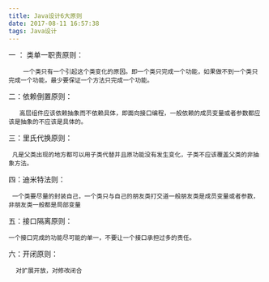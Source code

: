 ```yaml
---
title: Java设计6大原则
date: 2017-08-11 16:57:38
tags: Java设计
---
```

一 ： 类单一职责原则：

        一个类只有一个引起这个类变化的原因。即一个类只完成一个功能，如果做不到一个类只完成一个功能，最少要保证一个方法只完成一个功能。

二：依赖倒置原则：

       高层组件应该依赖抽象而不依赖具体，即面向接口编程，一般依赖的成员变量或者参数都应该是抽象的不应该是具体的。

三：里氏代换原则：

     凡是父类出现的地方都可以用子类代替并且原功能没有发生变化，子类不应该覆盖父类的非抽象方法。

四：迪米特法则：

     一个类要尽量的封装自己，一个类只与自己的朋友类打交道一般朋友类是成员变量或者参数，非朋友类一般都是局部变量

五：接口隔离原则：

    一个接口完成的功能尽可能的单一，不要让一个接口承担过多的责任。

六：开闭原则：

      对扩展开放，对修改闭合